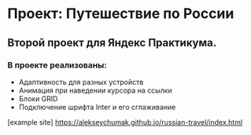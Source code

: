 # Проект: Путешествие по России

## Второй проект для Яндекс Практикума.

### В проекте реализованы:
* Адаптивность для разных устройств
* Анимация при наведении курсора на ссылки
* Блоки GRID
* Подключение шрифта Inter и его сглаживание

[example site] https://alekseychumak.github.io/russian-travel/index.html